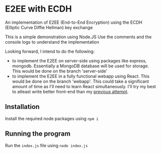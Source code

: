 # E2EE with ECDH
An implementation of E2EE (End-to-End Encryption) using the ECDH (Elliptic Curve Diffie Hellman) key exchange
 
This is a simple demonstration using Node.JS
Use the comments and the console logs to understand the implementation

Looking forward, I intend to do the following:
- to implement the E2EE on server-side using packages like express, mongodb. Essentially a MongoDB database will be used for storage. This would be done on the branch 'server-side'
- to implement the E2EE in a fully functional webapp using React. This would be done on the branch 'webapp'. This could take a significant amount of time as I'll need to learn React simultaneously. I'll try my best to atleast write better front-end than my [previous attempt](https://github.com/bitorsic/washer-production-backend/tree/frontend-attempt).

## Installation
Install the required node packages using `npm i`

## Running the program
Run the `index.js` file using `node index.js`